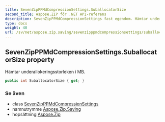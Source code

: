 ```yaml
---
title: SevenZipPPMdCompressionSettings.SuballocatorSize
second_title: Aspose.ZIP för .NET API-referens
description: SevenZipPPMdCompressionSettings fast egendom. Hämtar underallokeringsstorleken i MB.
type: docs
weight: 40
url: /sv/net/aspose.zip.saving/sevenzipppmdcompressionsettings/suballocatorsize/
---
```

## SevenZipPPMdCompressionSettings.SuballocatorSize property

Hämtar underallokeringsstorleken i MB.

```csharp
public int SuballocatorSize { get; }
```

### Se även

* class [SevenZipPPMdCompressionSettings](../)
* namnutrymme [Aspose.Zip.Saving](../../sevenzipppmdcompressionsettings/)
* hopsättning [Aspose.Zip](../../../)



